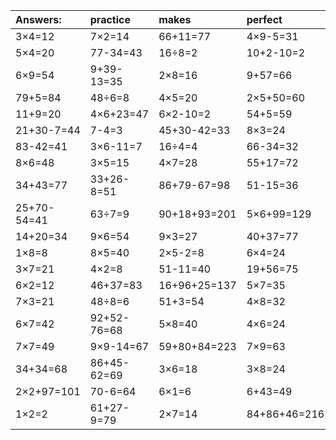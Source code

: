 | Answers: | practice | makes | perfect | ! |
| :--- | :--- | :--- | :--- | :--- |
| 3×4=12 | 7×2=14 | 66+11=77 | 4×9-5=31 | 26+97+48=171 | 
| 5×4=20 | 77-34=43 | 16÷8=2 | 10+2-10=2 | 8×2=16 | 
| 6×9=54 | 9+39-13=35 | 2×8=16 | 9+57=66 | 8+37+89=134 | 
| 79+5=84 | 48÷6=8 | 4×5=20 | 2×5+50=60 | 6×5=30 | 
| 11+9=20 | 4×6+23=47 | 6×2-10=2 | 54+5=59 | 33+15=48 | 
| 21+30-7=44 | 7-4=3 | 45+30-42=33 | 8×3=24 | 5×2=10 | 
| 83-42=41 | 3×6-11=7 | 16÷4=4 | 66-34=32 | 83-11=72 | 
| 8×6=48 | 3×5=15 | 4×7=28 | 55+17=72 | 7×7-33=16 | 
| 34+43=77 | 33+26-8=51 | 86+79-67=98 | 51-15=36 | 9×7=63 | 
| 25+70-54=41 | 63÷7=9 | 90+18+93=201 | 5×6+99=129 | 56÷8=7 | 
| 14+20=34 | 9×6=54 | 9×3=27 | 40+37=77 | 7×6-3=39 | 
| 1×8=8 | 8×5=40 | 2×5-2=8 | 6×4=24 | 9×5=45 | 
| 3×7=21 | 4×2=8 | 51-11=40 | 19+56=75 | 8×7=56 | 
| 6×2=12 | 46+37=83 | 16+96+25=137 | 5×7=35 | 13+6+55=74 | 
| 7×3=21 | 48÷8=6 | 51+3=54 | 4×8=32 | 7×6=42 | 
| 6×7=42 | 92+52-76=68 | 5×8=40 | 4×6=24 | 7×4=28 | 
| 7×7=49 | 9×9-14=67 | 59+80+84=223 | 7×9=63 | 44+89+79=212 | 
| 34+34=68 | 86+45-62=69 | 3×6=18 | 3×8=24 | 4×1=4 | 
| 2×2+97=101 | 70-6=64 | 6×1=6 | 6+43=49 | 6×5+71=101 | 
| 1×2=2 | 61+27-9=79 | 2×7=14 | 84+86+46=216 | 1×9=9 | 
